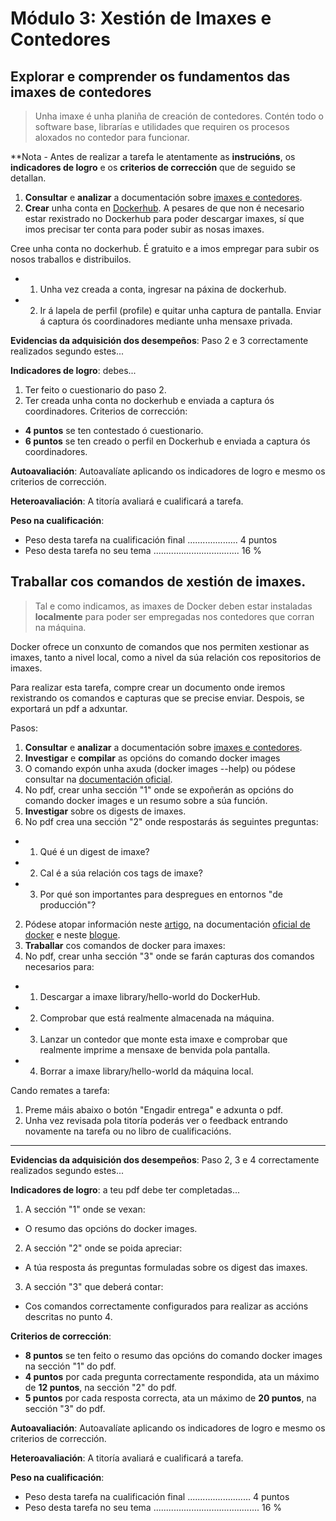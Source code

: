 # Módulo 3: Xestión de Imaxes e Contedores

## Explorar e comprender os fundamentos das imaxes de contedores

> Unha imaxe é unha planiña de creación de contedores. Contén todo o software base, librarías e utilidades que requiren os procesos aloxados no contedor para funcionar.

\**Nota - Antes de realizar a tarefa le atentamente as **instrucións**, os **indicadores de logro** e os **criterios de corrección** que de seguido se detallan.

1. **Consultar** e **analizar** a documentación sobre  [imaxes e contedores](https://formacion.4eixos.com/tema_3_web/index.html).
2. **Crear** unha conta en [Dockerhub](https://hub.docker.com/). A pesares de que non é necesario estar rexistrado no Dockerhub para poder descargar imaxes, sí que imos precisar ter conta para poder subir as nosas imaxes.

Cree unha conta no dockerhub. É gratuito e a imos empregar para subir os nosos traballos e distribuilos.

- 1. Unha vez creada a conta, ingresar na páxina de dockerhub.
- 2. Ir á lapela de perfil (profile) e quitar unha captura de pantalla.
Enviar á captura ós coordinadores mediante unha mensaxe privada.

**Evidencias da adquisición dos desempeños**: Paso 2 e 3 correctamente realizados segundo estes...

**Indicadores de logro**: debes...

1. Ter feito o cuestionario do paso 2. 
2. Ter creada unha conta no dockerhub e enviada a captura ós coordinadores. 
Criterios de corrección:

- **4 puntos** se ten contestado ó cuestionario. 
- **6 puntos** se ten creado o perfil en Dockerhub e enviada a captura ós coordinadores.

**Autoavaliación**: Autoavalíate aplicando os indicadores de logro e mesmo os criterios de corrección.

**Heteroavaliación**: A titoría avaliará e cualificará a tarefa.

**Peso na cualificación**:

- Peso desta tarefa na cualificación final  .................... 4 puntos
- Peso desta tarefa no seu tema .................................. 16 %

## Traballar cos comandos de xestión de imaxes.

> Tal e como indicamos, as imaxes de Docker deben estar instaladas **localmente** para poder ser empregadas nos contedores que corran na máquina.

Docker ofrece un conxunto de comandos que nos permiten xestionar as imaxes, tanto a nivel local, como a nivel da súa relación cos repositorios de imaxes.

Para realizar esta tarefa, compre crear un documento onde iremos rexistrando os comandos e capturas que se precise enviar. Despois, se exportará un pdf a adxuntar.

Pasos:

1. **Consultar** e **analizar** a documentación sobre [imaxes e contedores](https://formacion.4eixos.com/tema_3_web/index.html).
2. **Investigar** e **compilar** as opcións do comando docker images
 1. O comando expón unha axuda (docker images --help) ou pódese consultar na [documentación oficial](https://docs.docker.com/engine/reference/commandline/images/).
 2. No pdf, crear unha sección "1" onde se expoñerán as opcións do comando docker images e un resumo sobre a súa función.
3. **Investigar** sobre os digests de imaxes.
 1. No pdf crea una sección "2" onde respostarás ás seguintes preguntas:
 - 1. Qué é un digest de imaxe?
 - 2. Cal é a súa relación cos tags de imaxe?
 - 3. Por qué son importantes para despregues en entornos "de producción"?
 2. Pódese atopar información neste [artigo](https://engineering.remind.com/docker-image-digests/), na documentación [oficial de docker](https://docs.docker.com/engine/reference/commandline/images/#list-the-full-length-image-ids) e neste [blogue](https://windsock.io/explaining-docker-image-ids/).
4. **Traballar** cos comandos de docker para imaxes:
 1. No pdf, crear unha sección "3" onde se farán capturas dos comandos necesarios para:
 - 1. Descargar a imaxe library/hello-world do DockerHub.
 - 2. Comprobar que está realmente almacenada na máquina.
 - 3. Lanzar un contedor que monte esta imaxe e comprobar que realmente imprime a mensaxe de benvida pola pantalla.
 - 4. Borrar a imaxe library/hello-world da máquina local.

Cando remates a tarefa:

1. Preme máis abaixo o botón "Engadir entrega" e adxunta o pdf.
2. Unha vez revisada pola titoría poderás ver o feedback entrando novamente na tarefa ou no libro de cualificacións.

---

**Evidencias da adquisición dos desempeños**: Paso 2, 3 e 4 correctamente realizados segundo estes...

**Indicadores de logro**: a teu pdf debe ter completadas...

1. A sección "1" onde se vexan:
 - O resumo das opcións do docker images.
2. A sección "2" onde se poida apreciar:
 - A túa resposta ás preguntas formuladas sobre os digest das imaxes.
3. A sección "3" que deberá contar:
 - Cos comandos correctamente configurados para realizar as accións descritas no punto 4.

**Criterios de corrección**:

- **8 puntos** se ten feito o resumo das opcións do comando docker images na sección "1" do pdf.
- **4 puntos** por cada pregunta correctamente respondida, ata un máximo de **12 puntos**, na sección "2" do pdf.
- **5 puntos** por cada resposta correcta, ata un máximo de **20 puntos**, na sección "3" do pdf.

**Autoavaliación**: Autoavalíate aplicando os indicadores de logro e mesmo os criterios de corrección.

**Heteroavaliación**: A titoría avaliará e cualificará a tarefa.

**Peso na cualificación**:

- Peso desta tarefa na cualificación final  ......................... 4 puntos
- Peso desta tarefa no seu tema .......................................... 16 %
